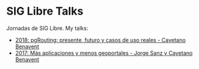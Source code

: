 # SIG Libre Talks

Jornadas de SIG Libre. My talks:

- [2018: pgRouting: presente, futuro y casos de uso reales - Cayetano Benavent](docs/siglibre2018.pdf)
- [2017: Más aplicaciones y menos geoportales - Jorge Sanz y Cayetano Benavent](docs/siglibre2017.pdf)
